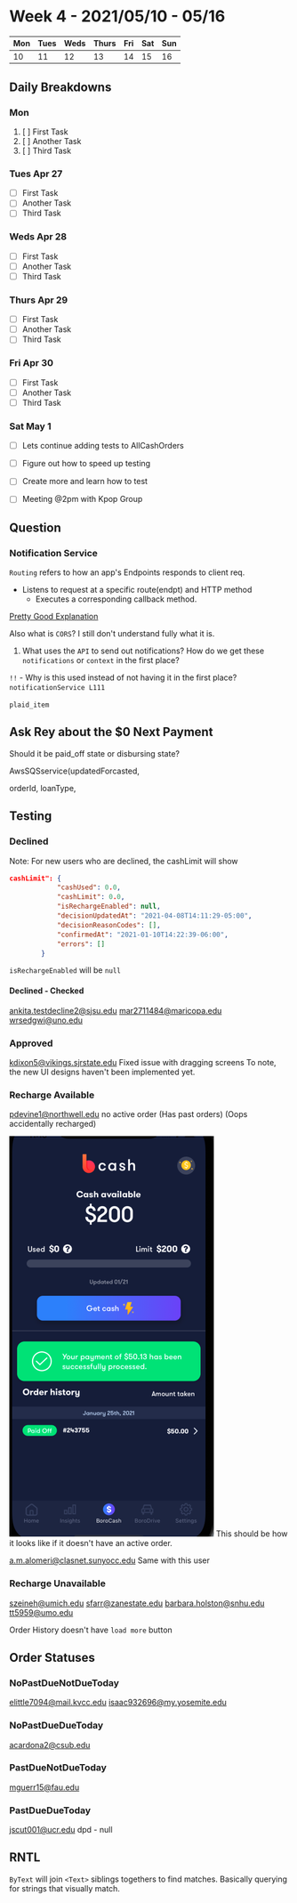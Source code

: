 # Week 4 - 2021/05/10 - 05/16

| Mon | Tues | Weds | Thurs | Fri | Sat | Sun |
|-|-|-|-|-|-|-|
|10|11|12|13|14|15|16|



## Daily Breakdowns

### Mon

1. [ ] First Task
2. [ ] Another Task
3. [ ] Third Task

### Tues Apr 27

* [ ] First Task
* [ ] Another Task
* [ ] Third Task

### Weds Apr 28

* [ ] First Task
* [ ] Another Task
* [ ] Third Task

### Thurs Apr 29

* [ ] First Task
* [ ] Another Task
* [ ] Third Task

### Fri Apr 30

* [ ] First Task
* [ ] Another Task
* [ ] Third Task

### Sat May 1

* [ ] Lets continue adding tests to AllCashOrders
* [ ] Figure out how to speed up testing
* [ ] Create more and learn how to test
* [ ] Meeting @2pm with Kpop Group


## Question

### Notification Service

`Routing` refers to how an app's Endpoints responds to client req.
* Listens to request at a specific route(endpt) and HTTP method
  * Executes a corresponding callback method.

[Pretty Good Explanation](https://expressjs.com/en/guide/routing.html)

Also what is `CORS`? I still don't understand fully what it is.

1. What uses the `API` to send out notifications? How do we get these `notifications` or `context` in the first place?

`!!` - Why is this used instead of not having it in the first place? `notificationService L111`

`plaid_item`



## Ask Rey about the $0 Next Payment
Should it be paid_off state or disbursing state?


AwsSQSservice(updatedForcasted, 

orderId,
loanType,

## Testing

### Declined
Note: For new users who are declined, the cashLimit will show
```json
cashLimit": {
            "cashUsed": 0.0,
            "cashLimit": 0.0,
            "isRechargeEnabled": null,
            "decisionUpdatedAt": "2021-04-08T14:11:29-05:00",
            "decisionReasonCodes": [],
            "confirmedAt": "2021-01-10T14:22:39-06:00",
            "errors": []
        }
```
`isRechargeEnabled` will be `null`
#### Declined - Checked
ankita.testdecline2@sjsu.edu
mar2711484@maricopa.edu
wrsedgwi@uno.edu

### Approved
kdixon5@vikings.sjrstate.edu
Fixed issue with dragging screens
To note, the new UI designs haven't been implemented yet.

### Recharge Available
pdevine1@northwell.edu
no active order (Has past orders)
(Oops accidentally recharged)

![](images/2021-05-12-11-19-18.png)
This should be how it looks like if it doesn't have an active order.

a.m.alomeri@clasnet.sunyocc.edu
Same with this user

### Recharge Unavailable
szeineh@umich.edu
sfarr@zanestate.edu
barbara.holston@snhu.edu
tt5959@umo.edu

Order History doesn't have `load more` button

## Order Statuses

### NoPastDueNotDueToday
elittle7094@mail.kvcc.edu
isaac932696@my.yosemite.edu

### NoPastDueDueToday
acardona2@csub.edu

### PastDueNotDueToday
mguerr15@fau.edu

### PastDueDueToday
jscut001@ucr.edu
dpd - null

## RNTL

`ByText` will join `<Text>` siblings togethers to find matches. Basically querying for strings that visually match.

